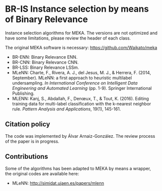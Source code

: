# BR-IS Instance selection by means of Binary Relevance
Instance selection algorithms for MEKA. The versions are not optimized and have some limitations, please review the header of each class.

The original MEKA software is necessary: https://github.com/Waikato/meka

* BR-ENN: Binary Relevance ENN.
* BR-CNN: Binary Relevance CNN.
* BR-LSS: Binary Relevance LSSm.
* MLeNN: Charte, F., Rivera, A. J., del Jesus, M. J., & Herrera, F. (2014, September). MLeNN: a first approach to heuristic multilabel undersampling. _In International Conference on Intelligent Data Engineering and Automated Learning_ (pp. 1-9). Springer International Publishing.
* MLENN: Kanj, S., Abdallah, F., Denœux, T., & Tout, K. (2016). Editing training data for multi-label classification with the k-nearest neighbor rule. _Pattern Analysis and Applications_, 19(1), 145-161.

## Citation policy
The code was implemented by Álvar Arnaiz-González. The review process of the paper is in progress.

## Contributions
Some of the algorithms has been adapted to MEKA by means a wrapper, the original codes are available here:

* MLeNN: http://simidat.ujaen.es/papers/mlenn
